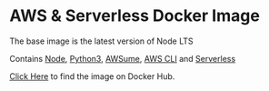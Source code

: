 # AWS & Serverless Docker Image

The base image is the latest version of Node LTS

Contains [Node](https://nodejs.org/en/), [Python3](https://www.python.org/download/releases/3.0/), [AWSume](https://awsu.me), [AWS CLI](https://docs.aws.amazon.com/cli/latest/userguide/cli-chap-welcome.html) and [Serverless](https://www.serverless.com/framework/docs/)

[Click Here](https://hub.docker.com/r/uakbar/deploy-aws-serverless) to find the image on Docker Hub.
